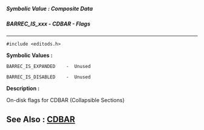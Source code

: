 ##### Symbolic Value : Composite Data
##### BARREC_IS_xxx - CDBAR - Flags
---
```
#include <editods.h>
```

**Symbolic Values :**

	BARREC_IS_EXPANDED	  -  Unused

	BARREC_IS_DISABLED	  -  Unused


**Description :**

On-disk flags for CDBAR (Collapsible Sections)


**See Also :**
[CDBAR](/domino-c-api-docs/reference/Data/CDBAR)
---
